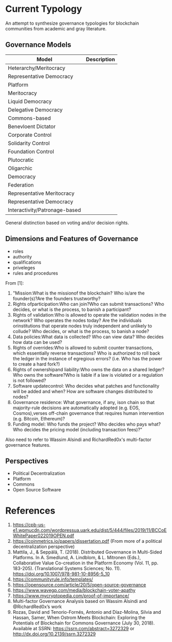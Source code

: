 # Current Typology

An attempt to synthesize governance typologies for blockchain communities from academic and gray literature. 

## Governance Models

| Model  | Description |
|--------|-------------|
|Heterarchy/Meritocracy| |
|Representative Democracy||
|Platform| |
|Meritocracy|
|Liquid Democracy|
|Delegative Democracy|
|Commons-based|
|Benevloent Dictator|
|Corporate Control|
|Solidarity Control|
|Foundation Control|
|Plutocratic|
|Oligarchic|
|Democracy|
|Federation|
|Representative Meritocracy|
|Representative Democracy|
|Interactivity/Patronage-based|

General distinction based on voting and/or decision rights. 

## Dimensions and Features of Governance 

- roles
- authority
- qualifications
- priveleges
- rules and procedures

From [1]:

1. "Mission:What is the missionof the blockchain? Who is/are the founder(s)?Are the founders trustworthy?
2. Rights ofparticipation:Who can join?Who can submit transactions? Who decides, or what is the process, to banish a participant?
3. Rights of validation:Who is allowed to operate the validation nodes in the network?  Who operates  the  nodes  today? Are  the individuals  orinstitutions  that  operate  nodes  truly independent and unlikely to collude? Who decides, or what is the process, to banish a node?
4. Data policies:What data is collected? Who can view data? Who decides how data can be used? 
5. Rights of overrides:Who is allowed to submit counter transactions, which essentially reverse transactions? Who  is  authorized  to  roll  back  the  ledger  in  the  instance  of  egregious  errors? (i.e. Who has the power to create a hard fork?)  
6. Rights of ownershipand liability:Who owns the data on a shared ledger? Who owns the software?Who is liable if a law is violated or a regulation is not followed?
7. Software updatecontrol: Who  decides  what  patches  and  functionality  will  be  added  and when?  How are software changes distributed to nodes?
8. Governance residence: What governance, if any, ison chain so that majority-rule decisions are  automatically  adopted  (e.g.  EOS,  Cosmos),verses  off-chain  governance  that  requires human intervention (e.g. Bitcoin, Ethereum)? 
9. Funding model:  Who  funds  the  project? Who  decides  who  pays  what? Who  decides  the pricing model (including transaction fees)?"

Also need to refer to Wassim Alsindi and RichardRed0x's multi-factor governance features.

## Perspectives

- Political Decentralization
- Platform
- Commons 
- Open Source Software

# References

1. https://cpb-us-e1.wpmucdn.com/wordpressua.uark.edu/dist/5/444/files/2019/11/BCCoEWhitePaper022019OPEN.pdf
2. https://coinmetrics.io/papers/dissertation.pdf (From more of a political decentralization perspective)
3. Mattila, J., & Seppälä, T. (2018). Distributed Governance in Multi-Sided Platforms. In A. Smedlund, A. Lindblom, & L. Mitronen (Eds.), Collaborative Value Co-creation in the Platform Economy (Vol. 11, pp. 183-205). (Translational Systems Sciences; No. 11). https://doi.org/10.1007/978-981-10-8956-5_10
4. https://communityrule.info/templates/
5. https://opensource.com/article/20/5/open-source-governance
6. https://www.wavegp.com/media/blockchain-voter-apathy
7. https://www.mycryptopedia.com/proof-of-importance/
8. Multi-factor Governance Analysis based on Wassim Alsindi and @RichardRed0x’s work
9. Rozas, David and Tenorio-Fornés, Antonio and Díaz-Molina, Silvia and Hassan, Samer, When Ostrom Meets Blockchain: Exploring the Potentials of Blockchain for Commons Governance (July 30, 2018). Available at SSRN: https://ssrn.com/abstract=3272329 or http://dx.doi.org/10.2139/ssrn.3272329
